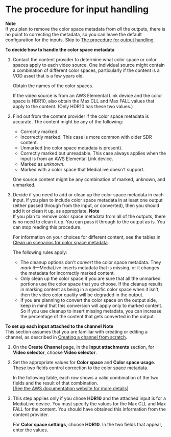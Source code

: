 # The procedure for input handling<a name="color-space-input-procedure"></a>

**Note**  
If you plan to remove the color space metadata from *all* the outputs, there is no point to correcting the metadata, so you can leave the default configuration for the inputs\. Skip to [The procedure for output handling](colorspace-output-procedure.md)\.

**To decide how to handle the color space metadata**

1. Contact the content provider to determine what color space or color spaces apply to each video source\. One individual source might contain a combination of different color spaces, particularly if the content is a VOD asset that is a few years old\. 

   Obtain the names of the color spaces\.

   If the video source is from an AWS Elemental Link device and the color space is HDR10, also obtain the Max CLL and Max FALL values that apply to the content\. \(Only HDR10 has these two values\.\)

1. Find out from the content provider if the color space metadata is accurate\. The content might be any of the following:
   + Correctly marked\.
   + Incorrectly marked\. This case is more common with older SDR content\.
   + Unmarked \(no color space metadata is present\)\.
   + Correctly marked but unreadable\. This case always applies when the input is from an AWS Elemental Link device\.
   + Marked as *unknown*\.
   + Marked with a color space that MediaLive doesn't support\.

   One source content might be any combination of marked, unknown, and unmarked\.

1. Decide if you need to add or clean up the color space metadata in each input\. If you plan to include color space metadata in at least one output \(either passed through from the input, or converted\), then you should add it or clean it up, as appropriate\.
**Note**  
If you plan to remove color space metadata from all of the outputs, there is no need to clean it up\. You can pass it through to the output as is\. You can stop reading this procedure\.

   For information on your choices for different content, see the tables in [Clean up scenarios for color space metadata](color-space-cleanup-scenarios.md)\.

   The following rules apply:
   + The cleanup options don't *convert* the color space metadata\. They *mark it*—MediaLive inserts metadata that is missing, or it changes the metadata for incorrectly marked content\.
   + Only clean up the color space if you are sure that all the unmarked portions use the color space that you choose\. If the cleanup results in marking content as being in a specific color space when it isn't, then the video color quality will be degraded in the output\.
   + If you are planning to convert the color space on the output side, keep in mind that this conversion will apply only to marked content\. So if you use cleanup to insert missing metadata, you can increase the percentage of the content that gets converted in the output\. 

**To set up each input attached to the channel**
**Note**  
This section assumes that you are familiar with creating or editing a channel, as described in [Creating a channel from scratch](creating-channel-scratch.md)\. 

1. On the **Create Channel** page, in the **Input attachments** section, for **Video selector**, choose **Video selector**\. 

1. Set the appropriate values for **Color space** and **Color space usage**\. These two fields control correction to the color space metadata\. 

   In the following table, each row shows a valid combination of the two fields and the result of that combination\.     
[\[See the AWS documentation website for more details\]](http://docs.aws.amazon.com/medialive/latest/ug/color-space-input-procedure.html)

1. This step applies only if you chose **HDR10** and the attached input is for a MediaLive device\. You must specify the values for the Max CLL and Max FALL for the content\. You should have obtained this information from the content provider\.

   For **Color space settings**, choose **HDR10**\. In the two fields that appear, enter the values\.